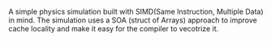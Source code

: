 A simple physics simulation built with SIMD(Same Instruction, Multiple Data) in mind. The simulation uses a SOA (struct of Arrays) approach to improve cache locality and make it easy for the compiler to vecotrize it.
